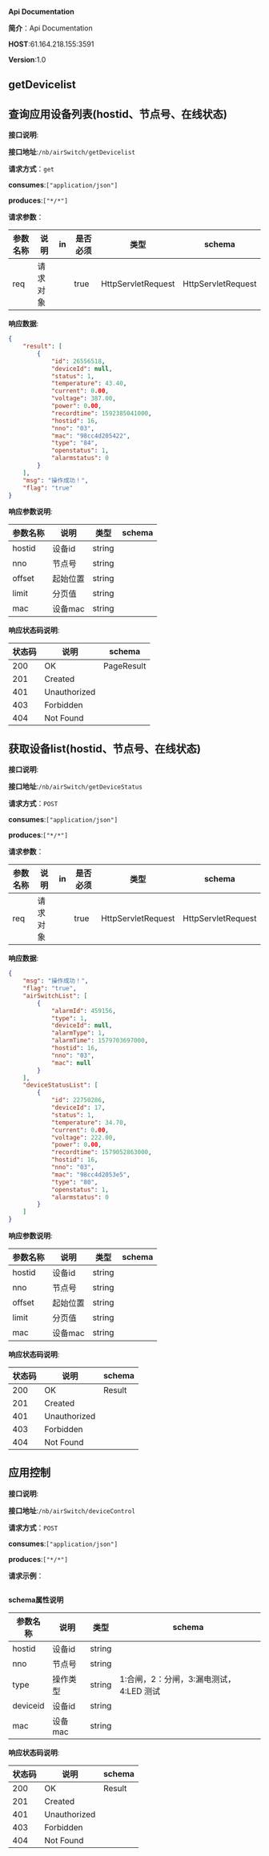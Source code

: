 
**Api Documentation**


**简介**：Api Documentation

**HOST**:61.164.218.155:3591


**Version**:1.0

## getDevicelist

## 查询应用设备列表(hostid、节点号、在线状态)


**接口说明**:


**接口地址**:`/nb/airSwitch/getDevicelist`


**请求方式**：`get`


**consumes**:`["application/json"]`


**produces**:`["*/*"]`



**请求参数**：

| 参数名称         | 说明     |     in |  是否必须      |  类型   |  schema  |
| ------------ | -------------------------------- |-----------|--------|----|--- |
|req| 请求对象  |  | true |HttpServletRequest  | HttpServletRequest   |


**响应数据**:

```json
{
    "result": [
        {
            "id": 26556518,
            "deviceId": null,
            "status": 1,
            "temperature": 43.40,
            "current": 0.00,
            "voltage": 387.00,
            "power": 0.00,
            "recordtime": 1592385041000,
            "hostid": 16,
            "nno": "03",
            "mac": "98cc4d205422",
            "type": "84",
            "openstatus": 1,
            "alarmstatus": 0
        }
    ],
    "msg": "操作成功！",
    "flag": "true"
}
```

**响应参数说明**:


| 参数名称         | 说明                             |    类型 |  schema |
| ------------ | -------------------|-------|----------- |
|hostid|设备id   |string  |    |
|nno|  节点号 |string  |    |
|offset|  起始位置 |string  |    |
|limit|  分页值 |string  |    |
|mac|  设备mac |string  |    |





**响应状态码说明**:


| 状态码         | 说明                             |    schema                         |
| ------------ | -------------------------------- |---------------------- |
| 200 | OK  |PageResult|
| 201 | Created  ||
| 401 | Unauthorized  ||
| 403 | Forbidden  ||
| 404 | Not Found  ||

## 获取设备list(hostid、节点号、在线状态)


**接口说明**:



**接口地址**:`/nb/airSwitch/getDeviceStatus`


**请求方式**：`POST`


**consumes**:`["application/json"]`


**produces**:`["*/*"]`



**请求参数**：

| 参数名称         | 说明     |     in |  是否必须      |  类型   |  schema  |
| ------------ | -------------------------------- |-----------|--------|----|--- |
|req| 请求对象  |  | true |HttpServletRequest  | HttpServletRequest   |

**响应数据**:

```json
{
    "msg": "操作成功！",
    "flag": "true",
    "airSwitchList": [
        {
            "alarmId": 459156,
            "type": 1,
            "deviceId": null,
            "alarmType": 1,
            "alarmTime": 1579703697000,
            "hostid": 16,
            "nno": "03",
            "mac": null
        }
    ],
    "deviceStatusList": [
        {
            "id": 22750286,
            "deviceId": 17,
            "status": 1,
            "temperature": 34.70,
            "current": 0.00,
            "voltage": 222.00,
            "power": 0.00,
            "recordtime": 1579052863000,
            "hostid": 16,
            "nno": "03",
            "mac": "98cc4d2053e5",
            "type": "80",
            "openstatus": 1,
            "alarmstatus": 0
        }
    ]
}
```

**响应参数说明**:


| 参数名称         | 说明                             |    类型 |  schema |
| ------------ | -------------------|-------|----------- |
|hostid|设备id   |string  |    |
|nno|  节点号 |string  |    |
|offset|  起始位置 |string  |    |
|limit|  分页值 |string  |    |
|mac|  设备mac |string  |    |





**响应状态码说明**:


| 状态码         | 说明                             |    schema                         |
| ------------ | -------------------------------- |---------------------- |
| 200 | OK  |Result|
| 201 | Created  ||
| 401 | Unauthorized  ||
| 403 | Forbidden  ||
| 404 | Not Found  ||

## 应用控制


**接口说明**:



**接口地址**:`/nb/airSwitch/deviceControl`


**请求方式**：`POST`


**consumes**:`["application/json"]`


**produces**:`["*/*"]`


**请求示例**：
```json
```
**schema属性说明**



| 参数名称         | 说明                             |    类型 |  schema |
| ------------ | -------------------|-------|----------- |
|hostid|设备id   |string  |    |
|nno|  节点号 |string  |    |
|type|  操作类型 |string  |  1:合闸，2：分闸，3:漏电测试，4:LED 测试 |
|deviceid|  设备id |string  |    |
|mac|  设备mac |string  |    |



**响应状态码说明**:


| 状态码         | 说明                             |    schema                         |
| ------------ | -------------------------------- |---------------------- |
| 200 | OK  |Result|
| 201 | Created  ||
| 401 | Unauthorized  ||
| 403 | Forbidden  ||
| 404 | Not Found  ||